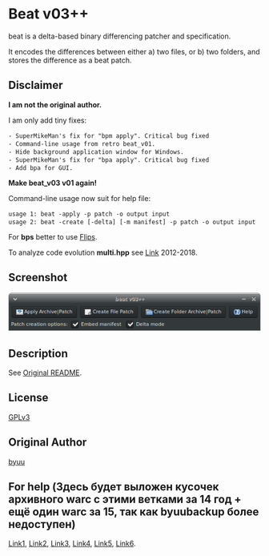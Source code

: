 Beat v03++
====

beat is a delta-based binary differencing patcher and specification.

It encodes the differences between either a) two files, or b) two folders, and stores the difference as a beat patch.

## Disclaimer

**I am not the original author.**

I am only add tiny fixes:

    - SuperMikeMan's fix for "bpm apply". Critical bug fixed
    - Command-line usage from retro beat_v01.
    - Hide background application window for Windows.
    - SuperMikeMan's fix for "bpa apply". Critical bug fixed
    - Add bpa for GUI.

**Make beat_v03 v01 again!**

Command-line usage now suit for help file:

    usage 1: beat -apply -p patch -o output input
    usage 2: beat -create [-delta] [-m manifest] -p patch -o output input

For **bps** better to use [Flips](https://github.com/Alcaro/Flips).

To analyze code evolution **multi.hpp** see [Link](https://archive.org/details/tukuyomi-snes-archive) 2012-2018.

## Screenshot

![Screenshot](https://github.com/Rus3545/byuu.org-beat/raw/master/beat/out/Beat.png)

## Description

See [Original README](http://htmlpreview.github.io/?https://github.com/Rus3545/byuu.org-beat/blob/master/beat/beat.html).

## License

[GPLv3](/LICENSE)

## Original Author

[byuu](https://byuu.org/tool/beat/)

## For help (Здесь будет выложен кусочек архивного warc с этими ветками за 14 год + ещё один warc за 15, так как byuubackup более недоступен)
[Link1](http://151.236.14.55/byuubackup/viewtopic.php@f=10&t=3114.html), 
[Link2](http://151.236.14.55/byuubackup/viewtopic.php@f=10&t=3161.html), 
[Link3](http://151.236.14.55/byuubackup/viewtopic.php@f=10&t=3092.html), 
[Link4](http://151.236.14.55/byuubackup/viewtopic.php@f=10&t=1919.html), 
[Link5](https://www.smwcentral.net/?p=viewthread&t=73147), 
[Link6](https://www.romhacking.net/forum/index.php?topic=15252.0).
